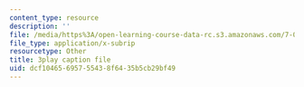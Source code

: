 ```yaml
---
content_type: resource
description: ''
file: /media/https%3A/open-learning-course-data-rc.s3.amazonaws.com/7-01sc-fundamentals-of-biology-fall-2011/dcf10465695755438f6435b5cb29bf49_CT9lYy6qSfg.vtt
file_type: application/x-subrip
resourcetype: Other
title: 3play caption file
uid: dcf10465-6957-5543-8f64-35b5cb29bf49
---
```

